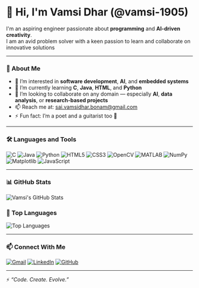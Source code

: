 # 👋 Hi, I'm Vamsi Dhar (@vamsi-1905)

I'm an aspiring engineer passionate about **programming** and **AI-driven creativity**.  
I am an avid problem solver with a keen passion to learn and collaborate on innovative solutions

---

### 🧠 About Me
- 👀 I’m interested in **software development**, **AI**, and **embedded systems**
- 🌱 I’m currently learning **C**, **Java**, **HTML**, and **Python**
- 💞️  I’m looking to collaborate on any domain — especially **AI**, **data analysis**, or **research-based projects**
- 📫 Reach me at: [sai.vamsidhar.bonam@gmail.com](mailto:sai.vamsidhar.bonam@gmail.com)
- ⚡ Fun fact: I’m a poet and a guitarist too 🎵  

---

### 🛠️ Languages and Tools
![C](https://img.shields.io/badge/C-00599C?style=for-the-badge&logo=c&logoColor=white)
![Java](https://img.shields.io/badge/Java-ED8B00?style=for-the-badge&logo=openjdk&logoColor=white)
![Python](https://img.shields.io/badge/Python-3670A0?style=for-the-badge&logo=python&logoColor=ffdd54)
![HTML5](https://img.shields.io/badge/HTML5-E34F26?style=for-the-badge&logo=html5&logoColor=white)
![CSS3](https://img.shields.io/badge/CSS3-1572B6?style=for-the-badge&logo=css3&logoColor=white)
![OpenCV](https://img.shields.io/badge/OpenCV-27338e?style=for-the-badge&logo=opencv&logoColor=white)
![MATLAB](https://img.shields.io/badge/MATLAB-0076A8?style=for-the-badge&logo=Mathworks&logoColor=white)
![NumPy](https://img.shields.io/badge/NumPy-013243?style=for-the-badge&logo=numpy&logoColor=white)
![Matplotlib](https://img.shields.io/badge/Matplotlib-11557c?style=for-the-badge&logo=matplotlib&logoColor=white)
![JavaScript](https://img.shields.io/badge/JavaScript-F7DF1E?style=for-the-badge&logo=javascript&logoColor=black)

---




### 📊 GitHub Stats
![Vamsi's GitHub Stats](https://github-readme-stats.vercel.app/api?username=vamsi-1905&show_icons=true&theme=tokyonight&count_private=true&include_all_commits=true)


### 🧠 Top Languages
![Top Languages](https://github-readme-stats.vercel.app/api/top-langs/?username=vamsi-1905&layout=compact&theme=tokyonight)


---

### 📫 Connect With Me
[![Gmail](https://img.shields.io/badge/Gmail-D14836?style=for-the-badge&logo=gmail&logoColor=white)](mailto:sai.vamsidhar.bonam@gmail.com)
[![LinkedIn](https://img.shields.io/badge/LinkedIn-0077B5?style=for-the-badge&logo=linkedin&logoColor=white)](https://www.linkedin.com/in/sai-vamsidhar-b-294a35325)
[![GitHub](https://img.shields.io/badge/GitHub-000000?style=for-the-badge&logo=github&logoColor=white)](https://github.com/vamsi-1905)

---

⚡ *“Code. Create. Evolve.”*  

<!---
vamsi-1905/vamsi-1905 is a ✨ special ✨ repository because its `README.md` (this file) appears on your GitHub profile.
You can click the Preview link to take a look at your changes.
--->
